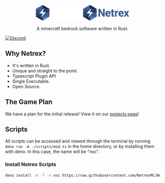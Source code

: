 <div align="center">
     <p>
          <img width="150" alt="Netrex" src="https://raw.githubusercontent.com/NetrexMC/Netrex/master/assets/netrex_dark.png#gh-dark-mode-only">
          <img width="150" alt="Netrex" src="https://raw.githubusercontent.com/NetrexMC/Netrex/master/assets/netrex_light.png#gh-light-mode-only"> 
    </p>
     <p>
          <p>A minecraft bedrock software written in Rust.</p>
     </p>
</div>

[![Discord](https://img.shields.io/discord/846586369568800798.svg?label=&logo=discord&logoColor=ffffff&color=7389D8&labelColor=6A7EC2)](https://discord.gg/y4aWA5MQxK)

## Why Netrex?

- It's written in Rust.
- Unique and straight to the point.
- Typescript Plugin API
- Single Executable.
- Open Source.

## The Game Plan

We have a plan for the initial release! View it on our [projects page](https://github.com/NetrexMC/Netrex/projects/1)!

## Scripts

All scripts can be accessed and viewed through the terminal by running `deno run -A ./scripts/mod.ts` in the home directory, or by installing them with deno. In this case, the name will be "nsc".

### Install Netrex Scripts

```bash
deno install -A -f -n nsc https://raw.githubusercontent.com/NetrexMC/Netrex/master/scripts/mod.ts
```